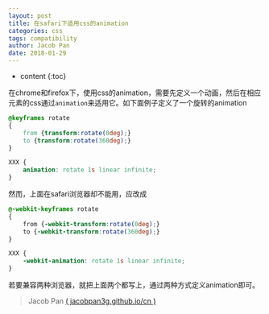 ```yaml
---
layout: post
title: 在safari下适用css的animation
categories: css
tags: compatibility
author: Jacob Pan
date: 2018-01-29
---
```


* content
{:toc}

在chrome和firefox下，使用css的animation，需要先定义一个动画，然后在相应元素的css通过`animation`来适用它。如下面例子定义了一个旋转的animation

```css
@keyframes rotate
{
    from {transform:rotate(0deg);}
    to {transform:rotate(360deg);}
} 

XXX {
    animation: rotate 1s linear infinite;
}
```

然而，上面在safari浏览器却不能用，应改成

```css
@-webkit-keyframes rotate
{
    from {-webkit-transform:rotate(0deg);}
    to {-webkit-transform:rotate(360deg);}
}

XXX {
    -webkit-animation: rotate 1s linear infinite;
}
```

若要兼容两种浏览器，就把上面两个都写上，通过两种方式定义animation即可。


> Jacob Pan [( jacobpan3g.github.io/cn )](http://jacobpan3g.github.io/cn)

